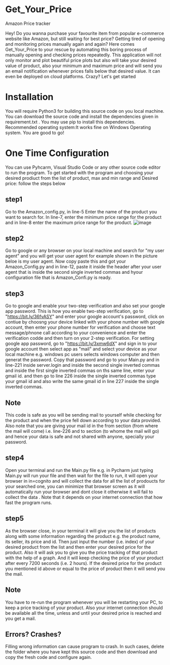 # Get_Your_Price
Amazon Price tracker

Hey! Do you wanna purchase your favourite item from popular e-commerce website like Amazon, but still waiting for best price? Getting tired of opening and monitoring prices manually again and again? Here comes Get_Your_Price to your rescue by automating this boring process of manually opening and checking prices repeatedly. This application will not only monitor and plot beautiful price plots but also will take your desired value of product, also your minimum and maximum price and will send you an email notification whenever prices falls below that desired value. It can even be deployed on cloud platforms. Crazy? Let's get started

# Installation
You will require Python3 for building this source code on you local machine. You can download the source code and install the dependencies given in requirement.txt . You may use pip to install this dependencies. Recommended operating system:It works fine on Windows Operating system. You are good to go!

# One Time Configuration
You can use Pyhcarm, Visual Studio Code or any other source code editor to run the program. 
To get started with the program and choosing your desired prodiuct from the list of product, max and min range and Desired price: follow the steps below

## step1 
Go to the Amazon_config.py, in line-5 Enter the name of the product you want to search for. In line-7, enter the minimum price range for the product and in line-8 enter the maximum price range for the product. 
![image](https://user-images.githubusercontent.com/63044831/124705543-711c8800-df13-11eb-88ce-bea189db9855.png)

## step2
Go to google or any browser on your local machine and search for "my user agent" and you will get your user agent for example shown in the picture beloe is my user agent. Now copy paste this and got your Amazon_Config.py and in line-12, paste it inside the header after your user agent that is inside the second single inverted commas and hyour configuration file that is Amazon_Confi.py is ready.
## step3
Go to google and enable your two-step verification and also set your google app password. This is how you enable two-step verification, go to "https://bit.ly/36fvASY" and enter your google account's password, click on contiue by choosng your device linked with your phone number with google account, then enter your phone number for verification and choose text message/phnone call according to your convenience and enter the verification codde and then turn on your 2-step verification. 
For setting google app password, go to "https://bit.ly/3xmw6dX" and sign in to your google account then select app as "mail" and select your device as your local machine e.g. windows pc users selects windows computer and then generat the password. Copy that password and go to your Main.py and in line-221 inside server.login and inside the second single inverted commas and inside the first single inverted commas on ths same line, enter your gmail id. and then go to line 226 inside the single inverted commas type your gmail id and also write the same gmail id in line 227 inside the single inverted commas. 
## Note
This code is safe as you will be sending mail to yourself while checking for the product and when the price fell down according to your data provided. Also note that you are giving your mail id in the from section (from where the mail will come) i.e. line-226 and to section (to whome the mail will go) and hence your data is safe and not shared with anyone, specially your password.
## step4
Open your terminal and run the Main.py file e.g. in Pycharm just typing Main.py will run your file and then wait for the file to run, it will open your browser in in=cognito and will collect the data for all the list of prodoucts for your searched one, you can minimize that browser screen  as it will automatically run your browser and dont close it otherwise it will fail to collect the data . Note that  it depends on your internet connection that how fast the program runs.
## step5
As the  browser close, in your terminal it will give you the list of products along with some information regarding the product e.g. the product name, its seller, its price and id. Then just input the number (i.e. index) of your desired product from the list and then enter your desired price for the product. Also it will ask you to give you the price tracking of that product with the help of a graph. And it will keep checking the price of your product after every 7200 seconds (i.e. 2 hours). If the desired price for the product you mentioned id above or equal to the price of product then it will send you the mail.

## Note
You have to re-run the program whenever you will be restarting your PC, to keep a price tracking of your product. Also your internet connection should be available all the time, unless and until your desired price is reached and you get a mail. 

## Errors? Crashes?
Filling wrong information can cause program to crash. In such cases, delete the folder where you have kept this source code and then download and copy the fresh code and configure again.
